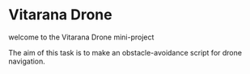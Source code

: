 # Vitarana Drone

welcome to the Vitarana Drone mini-project

The aim of this task is to make an obstacle-avoidance script for drone navigation.
